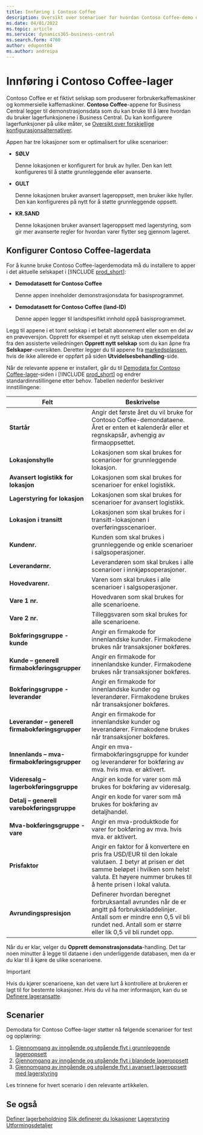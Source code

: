 ```yaml
---
title: Innføring i Contoso Coffee
description: Oversikt over scenarioer for hvordan Contoso Coffee-demo data kan hjelpe deg å lære hvordan du bruker lagerfunksjonene i Business Central.
ms.date: 04/01/2022
ms.topic: article
ms.service: dynamics365-business-central
ms.search.form: 4760
author: edupont04
ms.author: andreipa
---
```


# Innføring i Contoso Coffee-lager

Contoso Coffee er et fiktivt selskap som produserer forbrukerkaffemaskiner og kommersielle kaffemaskiner. **Contoso Coffee**-appene for Business Central legger til demonstrasjonsdata som du kan bruke til å lære hvordan du bruker lagerfunksjonene i Business Central. Du kan konfigurere lagerfunksjoner på ulike måter, se [Oversikt over forskjellige konfigurasjonsalternativer](../../design-details-warehouse-management.md#overview-of-different-configuration-options).

Appen har tre lokasjoner som er optimalisert for ulike scenarioer:

- **SØLV**  

  Denne lokasjonen er konfigurert for bruk av hyller. Den kan lett konfigureres til å støtte grunnleggende eller avanserte. 

- **GULT**  

  Denne lokasjonen bruker avansert lageroppsett, men bruker ikke hyller. Den kan konfigureres på nytt for å støtte grunnleggende oppsett.

- **KR.SAND**  

  Denne lokasjonen bruker avansert lageroppsett med lagerstyring, som gir mer avanserte regler for hvordan varer flytter seg gjennom lageret.

## Konfigurer Contoso Coffee-lagerdata

For å kunne bruke Contoso Coffee-lagerdemodata må du installere to apper i det aktuelle selskapet i [!INCLUDE [prod_short](../../includes/prod_short.md)]:  

- **Demodatasett for Contoso Coffee**  

    Denne appen inneholder demonstrasjonsdata for basisprogrammet.  
- **Demodatasett for Contoso Coffee (land-ID)**  

    Denne appen legger til landspesifikt innhold oppå basisprogrammet.

Legg til appene i et tomt selskap i et betalt abonnement eller som en del av en prøveversjon. Opprett for eksempel et nytt selskap uten eksempeldata fra den assisterte veiledningen **Opprett nytt selskap** som du kan åpne fra **Selskaper**-oversikten. Deretter legger du til appene fra [markedsplassen](../../ui-extensions-install-uninstall.md#install), hvis de ikke allerede er oppført på siden **Utvidelsesbehandling**-side.  

Når de relevante appene er installert, går du til [Demodata for Contoso Coffee-lager](https://businesscentral.dynamics.com/?page=4761)-siden i [!INCLUDE [prod_short](../../includes/prod_short.md)] og endrer standardinnstillingene etter behov. Tabellen nedenfor beskriver innstillingene:  

|Felt  |Beskrivelse  |
|---------|---------|
|**Startår** |Angir det første året du vil bruke for Contoso Coffee-demondataene. Året er enten et kalenderår eller et regnskapsår, avhengig av firmaoppsettet.|
|**Lokasjonshylle**  |Lokasjonen som skal brukes for scenarioer for grunnleggende lokasjon.|
|**Avansert logistikk for lokasjon**  |Lokasjonen som skal brukes for scenarioer for enkel logistikk.|
|**Lagerstyring for lokasjon**  |Lokasjonen som skal brukes for scenarioer for avansert logistikk.|
|**Lokasjon i transitt**  |Lokasjonen som skal brukes for i transitt-lokasjonen i overføringsscenarioer.|
|**Kundenr.**  |Kunden som skal brukes i grunnleggende og enkle scenarioer i salgsoperasjoner.|
|**Leverandørnr.**  |Leverandøren som skal brukes i alle scenarioer i innkjøpsoperasjoner.|
|**Hovedvarenr.**  |Varen som skal brukes i alle scenarioer i salgsoperasjoner.|
|**Vare 1 nr.**  |Hovedvaren som skal brukes for alle scenarioene.|
|**Vare 2 nr.**  |Tilleggsvaren som skal brukes for alle scenarioene.|
|**Bokføringsgruppe - kunde**|Angir en firmakode for innenlandske kunder. Firmakodene brukes når transaksjoner bokføres. |
|**Kunde – generell firmabokføringsgrupper**|Angir en firmakode for innenlandske kunder. Firmakodene brukes når transaksjoner bokføres. |
|**Bokføringsgruppe - leverandør**|Angir en firmakode for innenlandske kunder og leverandører. Firmakodene brukes når transaksjoner bokføres. |
|**Leverandør – generell firmabokføringsgrupper**|Angir en firmakode for innenlandske kunder og leverandører. Firmakodene brukes når transaksjoner bokføres. |
|**Innenlands – mva-firmabokføringsgrupper**|Angir en mva-firmabokføringsgruppe for kunder og leverandører for bokføring av mva. hvis mva. er aktivert.|
|**Videresalg – lagerbokføringsgruppe**    |Angir en kode for varer som må brukes for bokføring av videresalg.|
|**Detalj – generell varebokføringsgruppe**    |Angir en kode for varer som må brukes for bokføring av detaljhandel.|
|**Mva-bokføringsgruppe - vare**    |Angir en mva-produktkode for varer for bokføring av mva. hvis mva. er aktivert.|
|**Prisfaktor**     |Angir en faktor for å konvertere en pris fra USD/EUR til den lokale valutaen. *1* betyr at prisen er det samme beløpet i hvilken som helst valuta. Et høyere nummer brukes til å hente prisen i lokal valuta. |
|**Avrundingspresisjon**  |Definerer hvordan beregnet forbruksantall avrundes når de er angitt på forbrukskladdelinjer. Antall som er mindre enn 0,5 vil bli rundet ned. Antall som er større eller lik 0,5 vil bli rundet opp.|

Når du er klar, velger du **Opprett demonstrasjonsdata**-handling. Det tar noen minutter å legge til dataene i den underliggende databasen, men da er du klar til å kjøre de ulike scenarioene.  

> [!IMPORTANT]
> Hvis du kjører scenarioene, kan det være lurt å kontrollere at brukeren er lagt til for bestemte lokasjoner. Hvis du vil ha mer informasjon, kan du se [Definere lageransatte](../../warehouse-how-to-set-up-warehouse-employees.md).

## Scenarier

Demodata for Contoso Coffee-lager støtter nå følgende scenarioer for test og opplæring:

1.  [Gjennomgang av inngående og utgående flyt i grunnleggende lageroppsett](warehouse-basic-flow-putaway-pick.md)
2.  [Gjennomgang av inngående og utgående flyt i blandede lageroppsett](warehouse-mixed-flow-receive-pick-ship.md)
3.  [Gjennomgang av inngående og utgående flyt i avansert lageroppsett med lagerstyring](warehouse-directed-flow.md)

Les trinnene for hvert scenario i den relevante artikkelen.  

## Se også

[Definer lagerbeholdning](../../inventory-setup-inventory.md) 
[Slik definerer du lokasjoner](../../inventory-how-setup-locations.md) 
[Lagerstyring](../../warehouse-manage-warehouse.md) 
[Utformingsdetaljer](../../design-details-warehouse-overview.md) 
